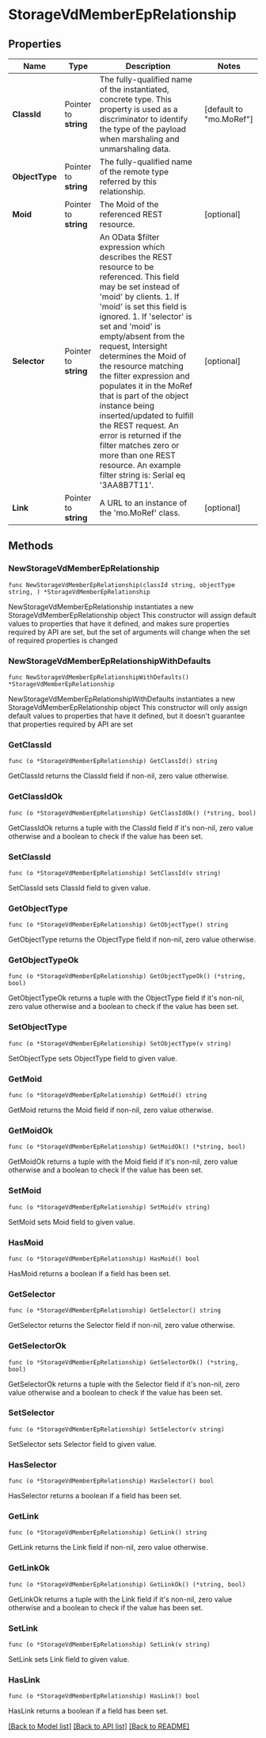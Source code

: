 # StorageVdMemberEpRelationship

## Properties

Name | Type | Description | Notes
------------ | ------------- | ------------- | -------------
**ClassId** | Pointer to **string** | The fully-qualified name of the instantiated, concrete type. This property is used as a discriminator to identify the type of the payload when marshaling and unmarshaling data. | [default to "mo.MoRef"]
**ObjectType** | Pointer to **string** | The fully-qualified name of the remote type referred by this relationship. | 
**Moid** | Pointer to **string** | The Moid of the referenced REST resource. | [optional] 
**Selector** | Pointer to **string** | An OData $filter expression which describes the REST resource to be referenced. This field may be set instead of &#39;moid&#39; by clients. 1. If &#39;moid&#39; is set this field is ignored. 1. If &#39;selector&#39; is set and &#39;moid&#39; is empty/absent from the request, Intersight determines the Moid of the resource matching the filter expression and populates it in the MoRef that is part of the object instance being inserted/updated to fulfill the REST request. An error is returned if the filter matches zero or more than one REST resource. An example filter string is: Serial eq &#39;3AA8B7T11&#39;. | [optional] 
**Link** | Pointer to **string** | A URL to an instance of the &#39;mo.MoRef&#39; class. | [optional] 

## Methods

### NewStorageVdMemberEpRelationship

`func NewStorageVdMemberEpRelationship(classId string, objectType string, ) *StorageVdMemberEpRelationship`

NewStorageVdMemberEpRelationship instantiates a new StorageVdMemberEpRelationship object
This constructor will assign default values to properties that have it defined,
and makes sure properties required by API are set, but the set of arguments
will change when the set of required properties is changed

### NewStorageVdMemberEpRelationshipWithDefaults

`func NewStorageVdMemberEpRelationshipWithDefaults() *StorageVdMemberEpRelationship`

NewStorageVdMemberEpRelationshipWithDefaults instantiates a new StorageVdMemberEpRelationship object
This constructor will only assign default values to properties that have it defined,
but it doesn't guarantee that properties required by API are set

### GetClassId

`func (o *StorageVdMemberEpRelationship) GetClassId() string`

GetClassId returns the ClassId field if non-nil, zero value otherwise.

### GetClassIdOk

`func (o *StorageVdMemberEpRelationship) GetClassIdOk() (*string, bool)`

GetClassIdOk returns a tuple with the ClassId field if it's non-nil, zero value otherwise
and a boolean to check if the value has been set.

### SetClassId

`func (o *StorageVdMemberEpRelationship) SetClassId(v string)`

SetClassId sets ClassId field to given value.


### GetObjectType

`func (o *StorageVdMemberEpRelationship) GetObjectType() string`

GetObjectType returns the ObjectType field if non-nil, zero value otherwise.

### GetObjectTypeOk

`func (o *StorageVdMemberEpRelationship) GetObjectTypeOk() (*string, bool)`

GetObjectTypeOk returns a tuple with the ObjectType field if it's non-nil, zero value otherwise
and a boolean to check if the value has been set.

### SetObjectType

`func (o *StorageVdMemberEpRelationship) SetObjectType(v string)`

SetObjectType sets ObjectType field to given value.


### GetMoid

`func (o *StorageVdMemberEpRelationship) GetMoid() string`

GetMoid returns the Moid field if non-nil, zero value otherwise.

### GetMoidOk

`func (o *StorageVdMemberEpRelationship) GetMoidOk() (*string, bool)`

GetMoidOk returns a tuple with the Moid field if it's non-nil, zero value otherwise
and a boolean to check if the value has been set.

### SetMoid

`func (o *StorageVdMemberEpRelationship) SetMoid(v string)`

SetMoid sets Moid field to given value.

### HasMoid

`func (o *StorageVdMemberEpRelationship) HasMoid() bool`

HasMoid returns a boolean if a field has been set.

### GetSelector

`func (o *StorageVdMemberEpRelationship) GetSelector() string`

GetSelector returns the Selector field if non-nil, zero value otherwise.

### GetSelectorOk

`func (o *StorageVdMemberEpRelationship) GetSelectorOk() (*string, bool)`

GetSelectorOk returns a tuple with the Selector field if it's non-nil, zero value otherwise
and a boolean to check if the value has been set.

### SetSelector

`func (o *StorageVdMemberEpRelationship) SetSelector(v string)`

SetSelector sets Selector field to given value.

### HasSelector

`func (o *StorageVdMemberEpRelationship) HasSelector() bool`

HasSelector returns a boolean if a field has been set.

### GetLink

`func (o *StorageVdMemberEpRelationship) GetLink() string`

GetLink returns the Link field if non-nil, zero value otherwise.

### GetLinkOk

`func (o *StorageVdMemberEpRelationship) GetLinkOk() (*string, bool)`

GetLinkOk returns a tuple with the Link field if it's non-nil, zero value otherwise
and a boolean to check if the value has been set.

### SetLink

`func (o *StorageVdMemberEpRelationship) SetLink(v string)`

SetLink sets Link field to given value.

### HasLink

`func (o *StorageVdMemberEpRelationship) HasLink() bool`

HasLink returns a boolean if a field has been set.


[[Back to Model list]](../README.md#documentation-for-models) [[Back to API list]](../README.md#documentation-for-api-endpoints) [[Back to README]](../README.md)


